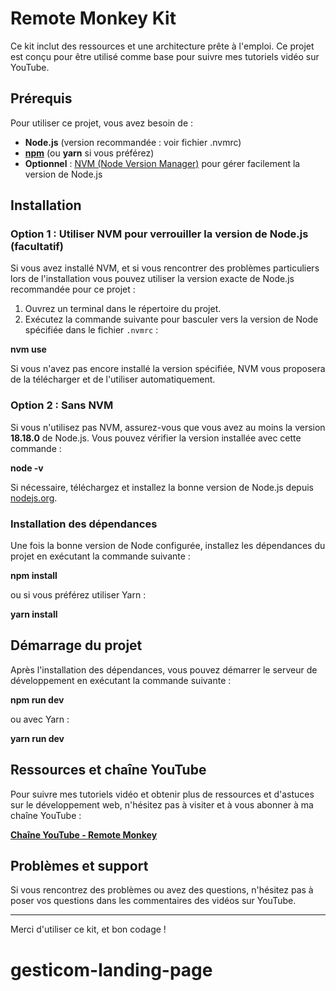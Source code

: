 # Remote Monkey Kit

Ce kit inclut des ressources et une architecture prête à l'emploi.
Ce projet est conçu pour être utilisé comme base pour suivre mes tutoriels vidéo sur YouTube.

## Prérequis

Pour utiliser ce projet, vous avez besoin de :

- **Node.js** (version recommandée : voir fichier .nvmrc)
- [**npm**](https://www.npmjs.com/) (ou **yarn** si vous préférez)
- **Optionnel** : [NVM (Node Version Manager)](https://github.com/nvm-sh/nvm) pour gérer facilement la version de Node.js

## Installation

### Option 1 : Utiliser NVM pour verrouiller la version de Node.js (facultatif)

Si vous avez installé NVM, et si vous rencontrer des problèmes particuliers lors de l'installation vous pouvez utiliser la version exacte de Node.js recommandée pour ce projet :

1. Ouvrez un terminal dans le répertoire du projet.
2. Exécutez la commande suivante pour basculer vers la version de Node spécifiée dans le fichier `.nvmrc` :

**nvm use**

Si vous n'avez pas encore installé la version spécifiée, NVM vous proposera de la télécharger et de l'utiliser automatiquement.

### Option 2 : Sans NVM

Si vous n'utilisez pas NVM, assurez-vous que vous avez au moins la version **18.18.0** de Node.js. Vous pouvez vérifier la version installée avec cette commande :

**node -v**

Si nécessaire, téléchargez et installez la bonne version de Node.js depuis [nodejs.org](https://nodejs.org/).

### Installation des dépendances

Une fois la bonne version de Node configurée, installez les dépendances du projet en exécutant la commande suivante :

**npm install**

ou si vous préférez utiliser Yarn :

**yarn install**

## Démarrage du projet

Après l'installation des dépendances, vous pouvez démarrer le serveur de développement en exécutant la commande suivante :

**npm run dev**

ou avec Yarn :

**yarn run dev**

## Ressources et chaîne YouTube

Pour suivre mes tutoriels vidéo et obtenir plus de ressources et d'astuces sur le développement web, n'hésitez pas à visiter et à vous abonner à ma chaîne YouTube :

[**Chaîne YouTube - Remote Monkey**](https://www.youtube.com/channel/UC-es2x_tfihhkcNlaPQiFPg)

## Problèmes et support

Si vous rencontrez des problèmes ou avez des questions, n'hésitez pas à poser vos questions dans les commentaires des vidéos sur YouTube.

---

Merci d'utiliser ce kit, et bon codage !

# gesticom-landing-page
